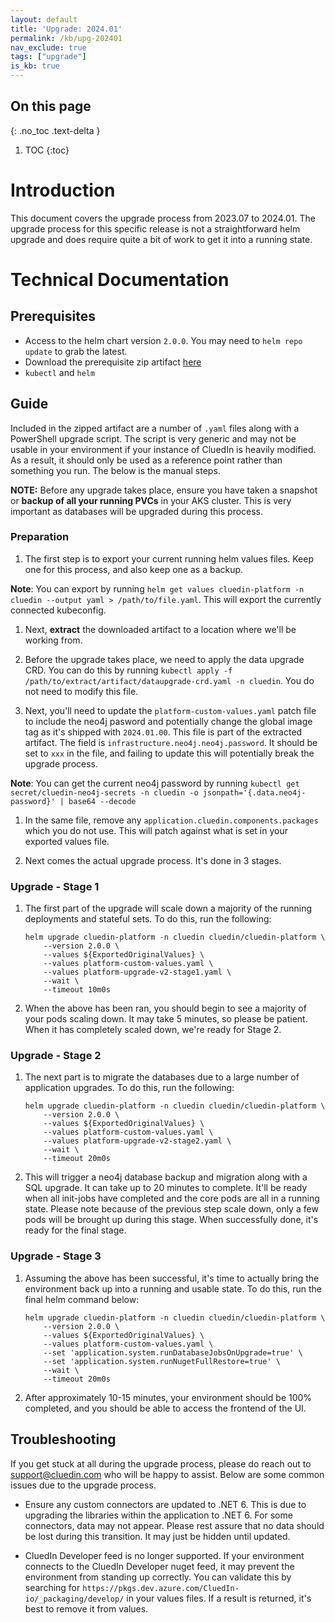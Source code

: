 ```yaml
---
layout: default
title: 'Upgrade: 2024.01'
permalink: /kb/upg-202401
nav_exclude: true
tags: ["upgrade"]
is_kb: true
---
```


## On this page
{: .no_toc .text-delta }
1. TOC
{:toc}

# Introduction
This document covers the upgrade process from 2023.07 to 2024.01. The upgrade process for this specific release is not a straightforward helm upgrade and does require quite a bit of work to get it into a running state.

# Technical Documentation
## Prerequisites
- Access to the helm chart version `2.0.0`. You may need to `helm repo update` to grab the latest.
- Download the prerequisite zip artifact <a href="../../assets/other/2024.01-upgrade.zip" download>here</a>
- `kubectl` and `helm`

## Guide
Included in the zipped artifact are a number of `.yaml` files along with a PowerShell upgrade script. The script is very generic and may not be usable in your environment if your instance of CluedIn is heavily modified. As a result, it should only be used as a reference point rather than something you run. The below is the manual steps.

**NOTE:** Before any upgrade takes place, ensure you have taken a snapshot or **backup of all your running PVCs** in your AKS cluster. This is very important as databases will be upgraded during this process.

### Preparation
1. The first step is to export your current running helm values files. Keep one for this process, and also keep one as a backup.

**Note**: You can export by running `helm get values cluedin-platform -n cluedin --output yaml > /path/to/file.yaml`. This will export the currently connected kubeconfig.

1. Next, **extract** the downloaded artifact to a location where we'll be working from.

1. Before the upgrade takes place, we need to apply the data upgrade CRD. You can do this by running `kubectl apply -f /path/to/extract/artifact/dataupgrade-crd.yaml -n cluedin`. You do not need to modify this file.

1. Next, you'll need to update the `platform-custom-values.yaml` patch file to include the neo4j pasword and potentially change the global image tag as it's shipped with `2024.01.00`. This file is part of the extracted artifact. The field is `infrastructure.neo4j.neo4j.password`. It should be set to `xxx` in the file, and failing to update this will potentially break the upgrade process.

**Note**: You can get the current neo4j password by running `kubectl get secret/cluedin-neo4j-secrets -n cluedin -o jsonpath='{.data.neo4j-password}' | base64 --decode`

1. In the same file, remove any `application.cluedin.components.packages` which you do not use. This will patch against what is set in your exported values file.

1. Next comes the actual upgrade process. It's done in 3 stages.

### Upgrade - Stage 1
1. The first part of the upgrade will scale down a majority of the running deployments and stateful sets. To do this, run the following:

    ```
    helm upgrade cluedin-platform -n cluedin cluedin/cluedin-platform \
        --version 2.0.0 \
        --values ${ExportedOriginalValues} \
        --values platform-custom-values.yaml \
        --values platform-upgrade-v2-stage1.yaml \
        --wait \
        --timeout 10m0s
    ```

1. When the above has been ran, you should begin to see a majority of your pods scaling down. It may take 5 minutes, so please be patient. When it has completely scaled down, we're ready for Stage 2.

### Upgrade - Stage 2
1. The next part is to migrate the databases due to a large number of application upgrades. To do this, run the following:

    ```
    helm upgrade cluedin-platform -n cluedin cluedin/cluedin-platform \
        --version 2.0.0 \
        --values ${ExportedOriginalValues} \
        --values platform-custom-values.yaml \
        --values platform-upgrade-v2-stage2.yaml \
        --wait \
        --timeout 20m0s
    ```

1. This will trigger a neo4j database backup and migration along with a SQL upgrade. It can take up to 20 minutes to complete. It'll be ready when all init-jobs have completed and the core pods are all in a running state. Please note because of the previous step scale down, only a few pods will be brought up during this stage. When successfully done, it's ready for the final stage.

### Upgrade - Stage 3
1. Assuming the above has been successful, it's time to actually bring the environment back up into a running and usable state. To do this, run the final helm command below:

    ```
    helm upgrade cluedin-platform -n cluedin cluedin/cluedin-platform \
        --version 2.0.0 \
        --values ${ExportedOriginalValues} \
        --values platform-custom-values.yaml \
        --set 'application.system.runDatabaseJobsOnUpgrade=true' \
        --set 'application.system.runNugetFullRestore=true' \
        --wait \
        --timeout 20m0s
    ```

1. After approximately 10-15 minutes, your environment should be 100% completed, and you should be able to access the frontend of the UI.

## Troubleshooting
If you get stuck at all during the upgrade process, please do reach out to support@cluedin.com who will be happy to assist. Below are some common issues due to the upgrade process.

- Ensure any custom connectors are updated to .NET 6. This is due to upgrading the libraries within the application to .NET 6. For some connectors, data may not appear. Please rest assure that no data should be lost during this transition. It may just be hidden until updated.

- CluedIn Developer feed is no longer supported. If your environment connects to the CluedIn Developer nuget feed, it may prevent the environment from standing up correctly. You can validate this by searching for `https://pkgs.dev.azure.com/CluedIn-io/_packaging/develop/` in your values files. If a result is returned, it's best to remove it from values.